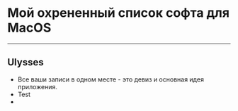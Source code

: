 # Мой охрененный список софта для MacOS
----
## Ulysses
- Все ваши записи в одном месте - это девиз и основная идея приложения.
- Test
- 